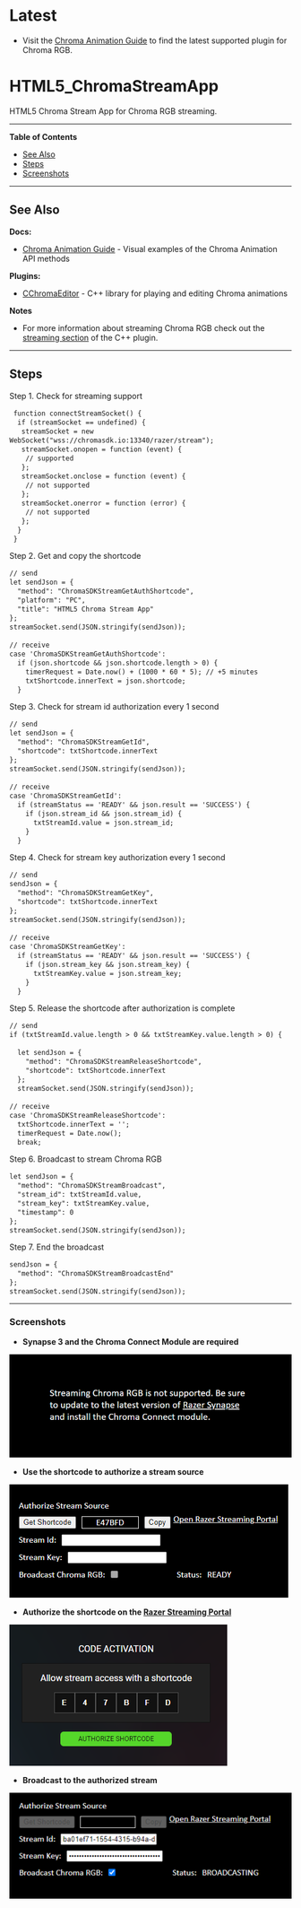 # Latest

* Visit the [Chroma Animation Guide](https://chroma.razer.com/ChromaGuide/) to find the latest supported plugin for Chroma RGB.

# HTML5_ChromaStreamApp

HTML5 Chroma Stream App for Chroma RGB streaming.

---

**Table of Contents**

* [See Also](#see-also)
* [Steps](#steps)
* [Screenshots](#screenshots)

---

<a name="see-also"></a>

## See Also

**Docs:**

* [Chroma Animation Guide](http://chroma.razer.com/ChromaGuide/) - Visual examples of the Chroma Animation API methods

**Plugins:**

* [CChromaEditor](https://github.com/RazerOfficial/CChromaEditor) - C++ library for playing and editing Chroma animations

**Notes**

* For more information about streaming Chroma RGB check out the [streaming section](https://github.com/razerofficial/CChromaEditor#streaming) of the C++ plugin.

---

<a name="steps"></a>

## Steps

Step 1. Check for streaming support

```
 function connectStreamSocket() {
  if (streamSocket == undefined) {
   streamSocket = new WebSocket("wss://chromasdk.io:13340/razer/stream");
   streamSocket.onopen = function (event) {
    // supported
   };
   streamSocket.onclose = function (event) {
    // not supported
   };
   streamSocket.onerror = function (error) {
    // not supported
   };
  }
 }
```

Step 2. Get and copy the shortcode

```
// send
let sendJson = {
  "method": "ChromaSDKStreamGetAuthShortcode",
  "platform": "PC",
  "title": "HTML5 Chroma Stream App"
};
streamSocket.send(JSON.stringify(sendJson));

// receive
case 'ChromaSDKStreamGetAuthShortcode':
  if (json.shortcode && json.shortcode.length > 0) {
    timerRequest = Date.now() + (1000 * 60 * 5); // +5 minutes
    txtShortcode.innerText = json.shortcode;
  }
```

Step 3. Check for stream id authorization every 1 second

```
// send
let sendJson = {
  "method": "ChromaSDKStreamGetId",
  "shortcode": txtShortcode.innerText
};
streamSocket.send(JSON.stringify(sendJson));

// receive
case 'ChromaSDKStreamGetId':
  if (streamStatus == 'READY' && json.result == 'SUCCESS') {
    if (json.stream_id && json.stream_id) {
      txtStreamId.value = json.stream_id;
    }
  }
```

Step 4. Check for stream key authorization every 1 second

```
// send
sendJson = {
  "method": "ChromaSDKStreamGetKey",
  "shortcode": txtShortcode.innerText
};
streamSocket.send(JSON.stringify(sendJson));

// receive
case 'ChromaSDKStreamGetKey':
  if (streamStatus == 'READY' && json.result == 'SUCCESS') {
    if (json.stream_key && json.stream_key) {
      txtStreamKey.value = json.stream_key;
    }
  }
```

Step 5. Release the shortcode after authorization is complete

```
// send
if (txtStreamId.value.length > 0 && txtStreamKey.value.length > 0) {

  let sendJson = {
    "method": "ChromaSDKStreamReleaseShortcode",
    "shortcode": txtShortcode.innerText
  };
  streamSocket.send(JSON.stringify(sendJson));

// receive
case 'ChromaSDKStreamReleaseShortcode':
  txtShortcode.innerText = '';
  timerRequest = Date.now();
  break;
```

Step 6. Broadcast to stream Chroma RGB

```
let sendJson = {
  "method": "ChromaSDKStreamBroadcast",
  "stream_id": txtStreamId.value,
  "stream_key": txtStreamKey.value,
  "timestamp": 0
};
streamSocket.send(JSON.stringify(sendJson));
```

Step 7. End the broadcast

```
sendJson = {
  "method": "ChromaSDKStreamBroadcastEnd"
};
streamSocket.send(JSON.stringify(sendJson));
```

---

<a name="screenshots"></a>

### Screenshots

* **Synapse 3 and the Chroma Connect Module are required**

![image_1](images/image_1.png)

* **Use the shortcode to authorize a stream source**

![image_2](images/image_2.png)

* **Authorize the shortcode on the [Razer Streaming Portal](https://stream.razer.com/)**

![image_3](images/image_3.png)

* **Broadcast to the authorized stream**

![image_4](images/image_4.png)
